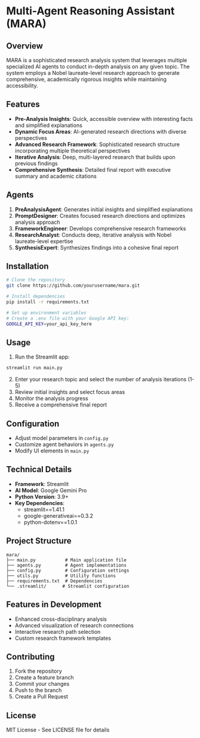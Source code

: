 # Multi-Agent Reasoning Assistant (MARA)

## Overview
MARA is a sophisticated research analysis system that leverages multiple specialized AI agents to conduct in-depth analysis on any given topic. The system employs a Nobel laureate-level research approach to generate comprehensive, academically rigorous insights while maintaining accessibility.

## Features
- **Pre-Analysis Insights**: Quick, accessible overview with interesting facts and simplified explanations
- **Dynamic Focus Areas**: AI-generated research directions with diverse perspectives
- **Advanced Research Framework**: Sophisticated research structure incorporating multiple theoretical perspectives
- **Iterative Analysis**: Deep, multi-layered research that builds upon previous findings
- **Comprehensive Synthesis**: Detailed final report with executive summary and academic citations

## Agents
1. **PreAnalysisAgent**: Generates initial insights and simplified explanations
2. **PromptDesigner**: Creates focused research directions and optimizes analysis approach
3. **FrameworkEngineer**: Develops comprehensive research frameworks
4. **ResearchAnalyst**: Conducts deep, iterative analysis with Nobel laureate-level expertise
5. **SynthesisExpert**: Synthesizes findings into a cohesive final report

## Installation
```bash
# Clone the repository
git clone https://github.com/yourusername/mara.git

# Install dependencies
pip install -r requirements.txt

# Set up environment variables
# Create a .env file with your Google API key:
GOOGLE_API_KEY=your_api_key_here
```

## Usage
1. Run the Streamlit app:
```bash
streamlit run main.py
```

2. Enter your research topic and select the number of analysis iterations (1-5)
3. Review initial insights and select focus areas
4. Monitor the analysis progress
5. Receive a comprehensive final report

## Configuration
- Adjust model parameters in `config.py`
- Customize agent behaviors in `agents.py`
- Modify UI elements in `main.py`

## Technical Details
- **Framework**: Streamlit
- **AI Model**: Google Gemini Pro
- **Python Version**: 3.9+
- **Key Dependencies**:
  - streamlit==1.41.1
  - google-generativeai==0.3.2
  - python-dotenv==1.0.1

## Project Structure
```
mara/
├── main.py           # Main application file
├── agents.py         # Agent implementations
├── config.py         # Configuration settings
├── utils.py          # Utility functions
├── requirements.txt  # Dependencies
└── .streamlit/      # Streamlit configuration
```

## Features in Development
- Enhanced cross-disciplinary analysis
- Advanced visualization of research connections
- Interactive research path selection
- Custom research framework templates

## Contributing
1. Fork the repository
2. Create a feature branch
3. Commit your changes
4. Push to the branch
5. Create a Pull Request

## License
MIT License - See LICENSE file for details 